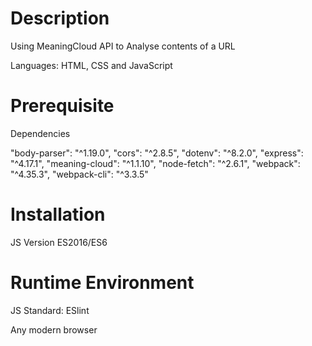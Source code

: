# Description
Using MeaningCloud API to Analyse contents of a URL

Languages: HTML, CSS and JavaScript

# Prerequisite
Dependencies

"body-parser": "^1.19.0",
"cors": "^2.8.5",
"dotenv": "^8.2.0",
"express": "^4.17.1",
"meaning-cloud": "^1.1.10",
"node-fetch": "^2.6.1",
"webpack": "^4.35.3",
"webpack-cli": "^3.3.5"

# Installation
JS Version ES2016/ES6

# Runtime Environment
JS Standard: ESlint  

Any modern browser



